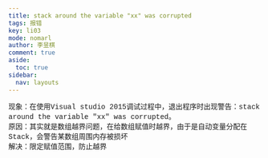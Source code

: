 ```yaml
---
title: stack around the variable "xx" was corrupted
tags: 报错
key: li03
mode: nomarl
author: 李昱棋
comment: true
aside:
  toc: true
sidebar:
  nav: layouts
---
```


<font face = "courier new">现象：在使用Visual studio 2015调试过程中，退出程序时出现警告：stack around the variable "xx" was corrupted。</font>  
<font face = "courier new">原因：其实就是数组越界问题，在给数组赋值时越界，由于是自动变量分配在Stack，会警告某数组周围内存被损坏</font>  
<font face = "courier new">解决：限定赋值范围，防止越界</font>